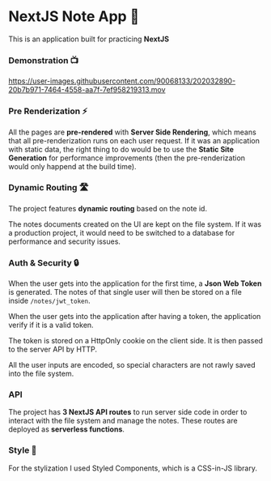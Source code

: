 # NextJS Note App 📝

This is an application built for practicing **NextJS**

### Demonstration 📺

https://user-images.githubusercontent.com/90068133/202032890-20b7b971-7464-4558-aa7f-7ef958219313.mov

### Pre Renderization ⚡

All the pages are **pre-rendered** with **Server Side Rendering**, which means that all pre-renderization runs on each user request. If it was an application with static data, the right thing to do would be to use the **Static Site Generation** for performance improvements (then the pre-renderization would only happend at the build time).

### Dynamic Routing 🛣️

The project features **dynamic routing** based on the note id. 

The notes documents created on the UI are kept on the file system. If it was a production project, it would need to be switched to a database for performance and security issues.

### Auth & Security 🔒

When the user gets into the application for the first time, a **Json Web Token** is generated. The notes of that single user will then be stored on a file inside `/notes/jwt_token`.

When the user gets into the application after having a token, the application verify if it is a valid token.

The token is stored on a HttpOnly cookie on the client side. It is then passed to the server API by HTTP.

All the user inputs are encoded, so special characters are not rawly saved into the file system.

### API 

The project has **3 NextJS API routes** to run server side code in order to interact with the file system and manage the notes. These routes are deployed as **serverless functions**.

### Style 🎨

For the stylization I used Styled Components, which is a CSS-in-JS library.